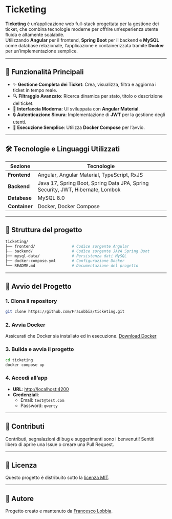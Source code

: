 #  Ticketing

**Ticketing** è un’applicazione web full-stack progettata per la gestione dei ticket, che combina tecnologie moderne per offrire un’esperienza utente fluida e altamente scalabile.  
Utilizzando **Angular** per il frontend, **Spring Boot** per il backend e **MySQL** come database relazionale, l’applicazione è containerizzata tramite **Docker** per un’implementazione semplice.

---

## 🌟 Funzionalità Principali

- ✨ **Gestione Completa dei Ticket**: Crea, visualizza, filtra e aggiorna i ticket in tempo reale.
- 🔍 **Filtraggio Avanzato**: Ricerca dinamica per stato, titolo o descrizione del ticket.
- 🎨 **Interfaccia Moderna**: UI sviluppata con **Angular Material**.
- 🔒 **Autenticazione Sicura**: Implementazione di **JWT** per la gestione degli utenti.
- 🐳 **Esecuzione Semplice**: Utilizza **Docker Compose** per l’avvio.

---

## 🛠️ Tecnologie e Linguaggi Utilizzati

| **Sezione**    | **Tecnologie**                                                                      |
|----------------|--------------------------------------------------------------------------------------|
| **Frontend**   | Angular, Angular Material, TypeScript, RxJS                                          |
| **Backend**    | Java 17, Spring Boot, Spring Data JPA, Spring Security, JWT, Hibernate, Lombok       |
| **Database**   | MySQL 8.0                                                                            |
| **Container**  | Docker, Docker Compose                                                               |

---
## 📂 Struttura del progetto

```bash
ticketing/
├── frontend/                # Codice sorgente Angular
├── backend/                 # Codice sorgente JAVA Spring Boot
├── mysql-data/              # Persistenza dati MySQL
├── docker-compose.yml       # Configurazione Docker
└── README.md                # Documentazione del progetto
```
---

## 🚀 Avvio del Progetto

### **1. Clona il repository**

```bash
git clone https://github.com/FraLobbia/ticketing.git
```

### **2. Avvia Docker**

Assicurati che Docker sia installato ed in esecuzione.
[Download Docker](https://docs.docker.com/get-started/get-docker/)

### **3. Builda e avvia il progetto**

```bash
cd ticketing
docker compose up
```

### **4. Accedi all’app**

- **URL**: [http://localhost:4200](http://localhost:4200)
- **Credenziali**:
  - Email: `test@test.com`
  - Password: `qwerty`

---

## 🤝 Contributi

Contributi, segnalazioni di bug e suggerimenti sono i benvenuti! Sentiti libero di aprire una Issue o creare una Pull Request.

---

## 📄 Licenza

Questo progetto è distribuito sotto la [licenza MIT](https://it.wikipedia.org/wiki/Licenza_MIT). 

---

## 👤 Autore

Progetto creato e mantenuto da [Francesco Lobbia](https://www.linkedin.com/in/francesco-lobbia/).
